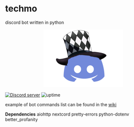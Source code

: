 # techmo
discord bot written in python
<p align="center">
  <a href="https://discord.gg/xcs48YkaWV">
 <img alt="icon" src="./docs/media/icon.png">
  </a>
</p>
  <a href="https://discord.gg/xcs48YkaWV">
 <img alt="Discord server"  src="https://img.shields.io/discord/815358648225366037?logo=discord&style=flat-square"></a>
<img alt="uptime" src="https://img.shields.io/uptimerobot/status/m787373284-8eb69e70da817b237d88882d"</a>





example of bot
commands list can be found in the [wiki](https://www.mattquintanilla.xyz/bot/commands.html)


**Dependencies**
</a>
aiohttp
nextcord
pretty-errors
python-dotenv
better_profanity
